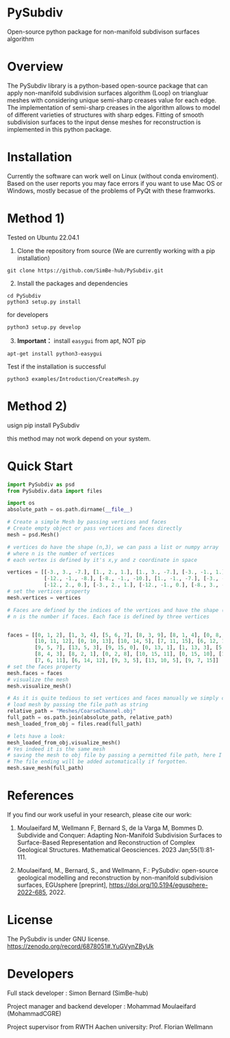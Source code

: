 
# PySubdiv 
Open-source python package for non-manifold subdivison surfaces algorithm

# Overview
The PySubdiv library is a python-based open-source package that can apply non-manifold subdivision surfaces algorithm (Loop) on triangluar meshes with considering unique semi-sharp creases value for each edge. The implementation of semi-sharp creases in the algorithm allows to model of different varieties of structures with sharp edges. Fitting of smooth subdivision surfaces to the input dense meshes for reconstruction is implemented in this python package.

# Installation

Currently the software can work well on Linux (without conda enviroment). Based on the user reports you may face errors if you want to use Mac OS or Windows, mostly becasue of the problems of PyQt with these framworks.

# Method 1) 

Tested on Ubuntu 22.04.1 

1. Clone the repository from source (We are currently working with a pip installation)
```console
git clone https://github.com/SimBe-hub/PySubdiv.git
```

2. Install the packages and dependencies
```console
cd PySubdiv
python3 setup.py install
```
for developers
```console
python3 setup.py develop
```
3. **Important：**
install `easygui` from apt, NOT pip

```console
apt-get install python3-easygui
```

Test if the installation is successful

```console
python3 examples/Introduction/CreateMesh.py
```


# Method 2)

usign pip install PySubdiv

this method may not work depend on your system.


# Quick Start




```python
import PySubdiv as psd
from PySubdiv.data import files

import os
absolute_path = os.path.dirname(__file__)

# Create a simple Mesh by passing vertices and faces
# Create empty object or pass vertices and faces directly
mesh = psd.Mesh()

# vertices do have the shape (n,3), we can pass a list or numpy array
# where n is the number of vertices
# each vertex is defined by it's x,y and z coordinate in space

vertices = [[-3., 3., -7.], [1., 2., 1.], [1., 3., -7.], [-3., -1., 1.], [1., -1., 1.], [-8., -1., -2.],
            [-12., -1., -8.], [-8., -1., -10.], [1., -1., -7.], [-3., -1., -7.], [-8., 2., -2.], [-12., 3., -8.],
            [-12., 2., 0.], [-3., 2., 1.], [-12., -1., 0.], [-8., 3., -10.]]
# set the vertices property
mesh.vertices = vertices

# Faces are defined by the indices of the vertices and have the shape (n,3) for triangular meshes.
# n is the number if faces. Each face is defined by three vertices


faces = [[0, 1, 2], [1, 3, 4], [5, 6, 7], [8, 3, 9], [8, 1, 4], [0, 8, 9],
         [10, 11, 12], [0, 10, 13], [10, 14, 5], [7, 11, 15], [6, 12, 11],
         [9, 5, 7], [13, 5, 3], [9, 15, 0], [0, 13, 1], [1, 13, 3], [5, 14, 6],
         [8, 4, 3], [8, 2, 1], [0, 2, 8], [10, 15, 11], [0, 15, 10], [10, 12, 14],
         [7, 6, 11], [6, 14, 12], [9, 3, 5], [13, 10, 5], [9, 7, 15]]
# set the faces property
mesh.faces = faces
# visualize the mesh
mesh.visualize_mesh()

# As it is quite tedious to set vertices and faces manually we simply can load and also save meshes from and to obj file
# load mesh by passing the file path as string
relative_path = "Meshes/CoarseChannel.obj"
full_path = os.path.join(absolute_path, relative_path)
mesh_loaded_from_obj = files.read(full_path)

# lets have a look:
mesh_loaded_from_obj.visualize_mesh()
# Yes indeed it is the same mesh
# saving the mesh to obj file by passing a permitted file path, here I'm just overwriting.
# The file ending will be added automatically if forgotten.
mesh.save_mesh(full_path)
```

# References

If you find our work useful in your research, please cite our work:

1) Moulaeifard M, Wellmann F, Bernard S, de la Varga M, Bommes D. Subdivide and Conquer: Adapting Non-Manifold Subdivision Surfaces to Surface-Based Representation and Reconstruction of Complex Geological Structures. Mathematical Geosciences. 2023 Jan;55(1):81-111.

2) Moulaeifard, M., Bernard, S., and Wellmann, F.: PySubdiv: open-source geological modelling and reconstruction by non-manifold subdivision surfaces, EGUsphere [preprint], https://doi.org/10.5194/egusphere-2022-685, 2022.

# License

The PySubdiv is under GNU license. https://zenodo.org/record/6878051#.YuGVynZByUk


# Developers

Full stack developer : Simon Bernard (SimBe-hub)

Project manager and backend developer : Mohammad Moulaeifard (MohammadCGRE)

Project supervisor from RWTH Aachen university: Prof. Florian Wellmann
